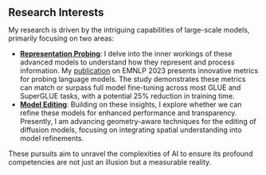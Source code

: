 <h1 id="news"></h1>

<h2 style="margin: 60px 0px 10px;">Research Interests</h2>

<p>
My research is driven by the intriguing capabilities of large-scale models, primarily focusing on two areas:

<ul>
  <li><strong><a href="https://aclanthology.org/2022.acl-long.581.pdf">Representation Probing</a></strong>: I delve into the inner workings of these advanced models to understand how they represent and process information. My <a href="https://arxiv.org/pdf/2310.17041.pdf">publication</a> on EMNLP 2023 presents innovative metrics  for probing language models. The study demonstrates these metrics can match or surpass full model fine-tuning across most GLUE and SuperGLUE tasks, with a potential 25% reduction in training time. 
  </li>

  <li><strong><a href="http://rewriting.csail.mit.edu/">Model Editing</a></strong>: Building on these insights, I explore whether we can refine these models for enhanced performance and transparency. Presently, I am advancing geometry-aware techniques for the editing of diffusion models, focusing on integrating spatial understanding into model refinements.

  </li>
</ul>

  These pursuits aim to unravel the complexities of AI to ensure its profound competencies are not just an illusion but a measurable reality.
</p>
